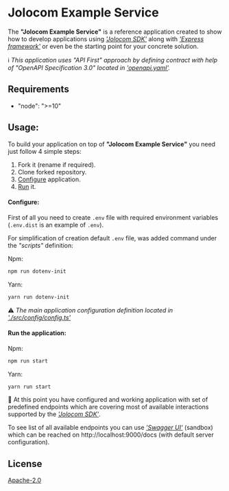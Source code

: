 # Jolocom Example Service

The **"Jolocom Example Service"** is a reference application created to show how
to develop applications using *['Jolocom SDK'][1]* along with *['Express framework'][2]*
or even be the starting point for your concrete solution.

:information_source: *This application uses "API First" approach
by defining contract with help of "OpenAPI Specification 3.0" located in ['openapi.yaml'][5].*

## Requirements

  * "node": ">=10"

## Usage:

To build your application on top of **"Jolocom Example Service"** you need just follow 4 simple steps:
1. Fork it (rename if required).
2. Clone forked repository.
3. [Configure](#configure) application.
4. [Run](#run-the-application) it.

#### **Configure:**
First of all you need to create `.env` file with required environment variables
(`.env.dist` is an example of `.env`).

For simplification of creation default `.env` file, was added command under the *"scripts"* definition:

Npm:
```bash
npm run dotenv-init
```

Yarn:
```bash
yarn run dotenv-init
```

:warning: *The main application configuration definition located in ['./src/config/config.ts'][4]*

#### **Run the application:**

Npm:
```bash
npm run start
```

Yarn:
```bash
yarn run start
```

:tada: At this point you have configured and working application with set of predefined endpoints
which are covering most of available interactions supported by the *['Jolocom SDK'][1]*.

To see list of all available endpoints you can use *['Swagger UI'][6]* (sandbox)
which can be reached on http://localhost:9000/docs (with default server configuration).

## License

[Apache-2.0][3]

[1]: https://github.com/jolocom/jolocom-sdk
[2]: https://expressjs.com/
[3]: https://www.apache.org/licenses/LICENSE-2.0.txt
[4]: src/config/config.ts
[5]: src/api/openapi.yaml
[6]: https://swagger.io/tools/swagger-ui/
